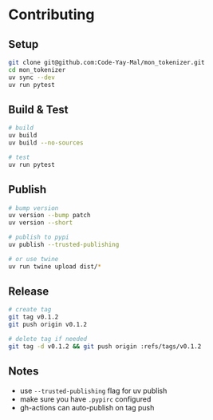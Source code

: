 # Contributing

## Setup

```bash
git clone git@github.com:Code-Yay-Mal/mon_tokenizer.git
cd mon_tokenizer
uv sync --dev
uv run pytest
```

## Build & Test

```bash
# build
uv build
uv build --no-sources

# test
uv run pytest
```

## Publish

```bash
# bump version
uv version --bump patch
uv version --short

# publish to pypi
uv publish --trusted-publishing

# or use twine
uv run twine upload dist/*
```

## Release

```bash
# create tag
git tag v0.1.2 
git push origin v0.1.2

# delete tag if needed
git tag -d v0.1.2 && git push origin :refs/tags/v0.1.2
```

## Notes

- use `--trusted-publishing` flag for uv publish
- make sure you have `.pypirc` configured
- gh-actions can auto-publish on tag push

